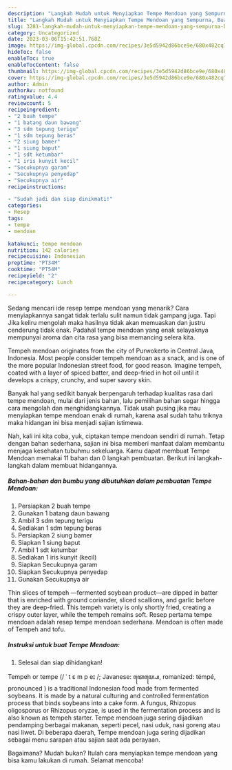 ```yaml
---
description: "Langkah Mudah untuk Menyiapkan Tempe Mendoan yang Sempurna, Buat Buka Puasa Enak"
title: "Langkah Mudah untuk Menyiapkan Tempe Mendoan yang Sempurna, Buat Buka Puasa Enak"
slug: 3281-langkah-mudah-untuk-menyiapkan-tempe-mendoan-yang-sempurna-buat-buka-puasa-enak
category: Uncategorized
date: 2023-03-06T15:42:51.768Z
image: https://img-global.cpcdn.com/recipes/3e5d5942d86bce9e/680x482cq70/tempe-mendoan-foto-resep-utama.jpg
hideToc: false
enableToc: true
enableTocContent: false
thumbnail: https://img-global.cpcdn.com/recipes/3e5d5942d86bce9e/680x482cq70/tempe-mendoan-foto-resep-utama.jpg
cover: https://img-global.cpcdn.com/recipes/3e5d5942d86bce9e/680x482cq70/tempe-mendoan-foto-resep-utama.jpg
author: Admin
authorAv: notfound
ratingvalue: 4.4
reviewcount: 5
recipeingredient:
- "2 buah tempe"
- "1 batang daun bawang"
- "3 sdm tepung terigu"
- "1 sdm tepung beras"
- "2 siung bamer"
- "1 siung baput"
- "1 sdt ketumbar"
- "1 iris kunyit kecil"
- "Secukupnya garam"
- "Secukupnya penyedap"
- "Secukupnya air"
recipeinstructions:

- "Sudah jadi dan siap dinikmati!"
categories:
- Resep
tags:
- tempe
- mendoan

katakunci: tempe mendoan 
nutrition: 142 calories
recipecuisine: Indonesian
preptime: "PT34M"
cooktime: "PT54M"
recipeyield: "2"
recipecategory: Lunch

---
```



Sedang mencari ide resep tempe mendoan yang menarik? Cara menyiapkannya sangat tidak terlalu sulit namun tidak gampang juga. Tapi Jika keliru mengolah maka hasilnya tidak akan memuaskan dan justru cenderung tidak enak. Padahal tempe mendoan yang enak selayaknya mempunyai aroma dan cita rasa yang bisa memancing selera kita.


Tempeh mendoan originates from the city of Purwokerto in Central Java, Indonesia. Most people consider tempeh mendoan as a snack, and is one of the more popular Indonesian street food, for good reason. Imagine tempeh, coated with a layer of spiced batter, and deep-fried in hot oil until it develops a crispy, crunchy, and super savory skin.

Banyak hal yang sedikit banyak berpengaruh terhadap kualitas rasa dari tempe mendoan, mulai dari jenis bahan, lalu pemilihan bahan segar hingga cara mengolah dan menghidangkannya. Tidak usah pusing jika mau menyiapkan tempe mendoan enak di rumah, karena asal sudah tahu triknya maka hidangan ini bisa menjadi sajian istimewa.


Nah, kali ini kita coba, yuk, ciptakan tempe mendoan sendiri di rumah. Tetap dengan bahan sederhana, sajian ini bisa memberi manfaat dalam membantu menjaga kesehatan tubuhmu sekeluarga. Kamu dapat membuat Tempe Mendoan memakai 11 bahan dan 0 langkah pembuatan. Berikut ini langkah-langkah dalam membuat hidangannya.

<!--inarticleads1-->

##### Bahan-bahan dan bumbu yang dibutuhkan dalam pembuatan Tempe Mendoan:

1. Persiapkan 2 buah tempe
1. Gunakan 1 batang daun bawang
1. Ambil 3 sdm tepung terigu
1. Sediakan 1 sdm tepung beras
1. Persiapkan 2 siung bamer
1. Siapkan 1 siung baput
1. Ambil 1 sdt ketumbar
1. Sediakan 1 iris kunyit (kecil)
1. Siapkan Secukupnya garam
1. Siapkan Secukupnya penyedap
1. Gunakan Secukupnya air


Thin slices of tempeh —fermented soybean product—are dipped in batter that is enriched with ground coriander, sliced scallions, and garlic before they are deep-fried. This tempeh variety is only shortly fried, creating a crispy outer layer, while the tempeh remains soft. Resep pertama tempe mendoan adalah resep tempe mendoan sederhana. Mendoan is often made of Tempeh and tofu. 

<!--inarticleads2-->

##### Instruksi untuk buat Tempe Mendoan:


1. Selesai dan siap dihidangkan!

Tempeh or tempe (/ ˈ t ɛ m p eɪ /; Javanese: ꦠꦺꦩ꧀ꦥꦺ, romanized: témpé, pronounced ) is a traditional Indonesian food made from fermented soybeans. It is made by a natural culturing and controlled fermentation process that binds soybeans into a cake form. A fungus, Rhizopus oligosporus or Rhizopus oryzae, is used in the fermentation process and is also known as tempeh starter. Tempe mendoan juga sering dijadikan pendamping berbagai makanan, seperti pecel, nasi uduk, nasi goreng atau nasi liwet. Di beberapa daerah, Tempe mendoan juga sering dijadikan sebagai menu sarapan atau sajian saat ada perayaan. 

Bagaimana? Mudah bukan? Itulah cara menyiapkan tempe mendoan yang bisa kamu lakukan di rumah. Selamat mencoba!
